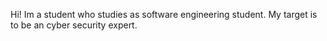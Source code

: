 Hi! Im a student who studies as software engineering student. My target is to be an cyber security expert. 
